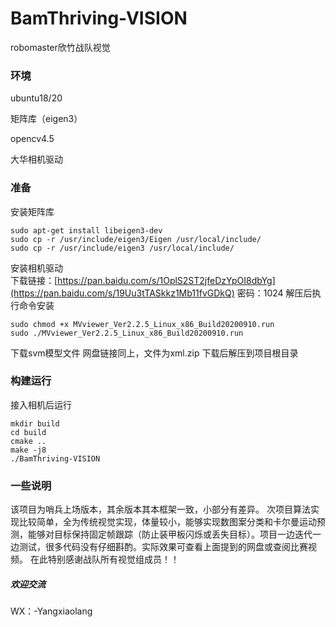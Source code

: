 # BamThriving-VISION
robomaster欣竹战队视觉

### 环境
  ubuntu18/20  
  
  矩阵库（eigen3） 
  
  opencv4.5 
  
  大华相机驱动
 
### 准备
安装矩阵库

    sudo apt-get install libeigen3-dev
    sudo cp -r /usr/include/eigen3/Eigen /usr/local/include/
    sudo cp -r /usr/include/eigen3 /usr/local/include/
    
安装相机驱动    
下载链接：[https://pan.baidu.com/s/1OplS2ST2jfeDzYpOI8dbYg](https://pan.baidu.com/s/19Uu3tTASkkz1Mb11fvGDkQ)
密码：1024 
解压后执行命令安装
    
    sudo chmod +x MVviewer_Ver2.2.5_Linux_x86_Build20200910.run
    sudo ./MVviewer_Ver2.2.5_Linux_x86_Build20200910.run
    

下载svm模型文件
网盘链接同上，文件为xml.zip
下载后解压到项目根目录


### 构建运行
接入相机后运行

    mkdir build
    cd build
    cmake ..
    make -j8
    ./BamThriving-VISION
    
### 一些说明
该项目为哨兵上场版本，其余版本其本框架一致，小部分有差异。
次项目算法实现比较简单，全为传统视觉实现，体量较小，能够实现数图案分类和卡尔曼运动预测，能够对目标保持固定帧跟踪（防止装甲板闪烁或丢失目标）。项目一边迭代一边测试，很多代码没有仔细斟酌。实际效果可查看上面提到的网盘或查阅比赛视频。
在此特别感谢战队所有视觉组成员！！

##### 欢迎交流
WX：-Yangxiaolang
